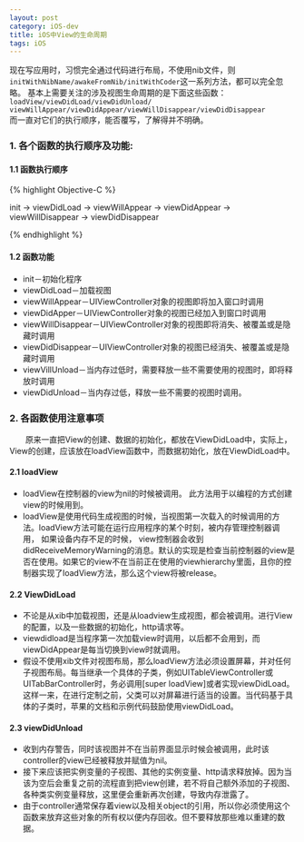 ```yaml
---
layout: post
category: iOS-dev
title: iOS中View的生命周期
tags: iOS
---
```


现在写应用时，习惯完全通过代码进行布局，不使用nib文件，则  
`initWithNibName/awakeFromNib/initWithCoder`这一系列方法，都可以完全忽略。
基本上需要关注的涉及视图生命周期的是下面这些函数：  
`loadView/viewDidLoad/viewDidUnload/  
viewWillAppear/viewDidAppear/viewWillDisappear/viewDidDisappear`   
而一直对它们的执行顺序，能否覆写，了解得并不明确。

<!--more-->


### 1. 各个函数的执行顺序及功能:

#### 1.1 函数执行顺序 

{% highlight Objective-C %}

init -> viewDidLoad -> viewWillAppear -> viewDidAppear -> viewWillDisappear -> viewDidDisappear

{% endhighlight %}

#### 1.2 函数功能

* init－初始化程序
* viewDidLoad－加载视图
* viewWillAppear－UIViewController对象的视图即将加入窗口时调用
* viewDidApper－UIViewController对象的视图已经加入到窗口时调用
* viewWillDisappear－UIViewController对象的视图即将消失、被覆盖或是隐藏时调用
* viewDidDisappear－UIViewController对象的视图已经消失、被覆盖或是隐藏时调用
* viewVillUnload－当内存过低时，需要释放一些不需要使用的视图时，即将释放时调用
* viewDidUnload－当内存过低，释放一些不需要的视图时调用。


### 2. 各函数使用注意事项

&emsp;&emsp;原来一直把View的创建、数据的初始化，都放在ViewDidLoad中，实际上，View的创建，应该放在loadView函数中，而数据初始化，放在ViewDidLoad中。

#### 2.1 loadView

* loadView在控制器的view为nil的时候被调用。 此方法用于以编程的方式创建view的时候用到。
* loadView是使用代码生成视图的时候，当视图第一次载入的时候调用的方法。loadView方法可能在运行应用程序的某个时刻，被内存管理控制器调用， 如果设备内存不足的时候， view控制器会收到didReceiveMemoryWarning的消息。默认的实现是检查当前控制器的view是否在使用。如果它的view不在当前正在使用的viewhierarchy里面，且你的控制器实现了loadView方法，那么这个view将被release。

#### 2.2 ViewDidLoad

* 不论是从xib中加载视图，还是从loadview生成视图，都会被调用。进行View的配置，以及一些数据的初始化，http请求等。
* viewdidload是当程序第一次加载view时调用，以后都不会用到，而viewDidAppear是每当切换到view时就调用。
* 假设不使用xib文件对视图布局，那么loadView方法必须设置屏幕，并对任何子视图布局。每当继承一个具体的子类，例如UITableViewController或UITabBarController时，务必调用[super loadView]或者实现viewDidLoad。这样一来，在进行定制之前，父类可以对屏幕进行适当的设置。当代码基于具体的子类时，苹果的文档和示例代码鼓励使用viewDidLoad。

#### 2.3 viewDidUnload

* 收到内存警告，同时该视图并不在当前界面显示时候会被调用，此时该controller的view已经被释放并赋值为nil。
* 接下来应该把实例变量的子视图、其他的实例变量、http请求释放掉。因为当该为空后会重复之前的流程直到把view创建，若不将自己额外添加的子视图、各种类实例变量释放，这里便会重新再次创建，导致内存泄露了。
* 由于controller通常保存着view以及相关object的引用，所以你必须使用这个函数来放弃这些对象的所有权以便内存回收。但不要释放那些难以重建的数据。